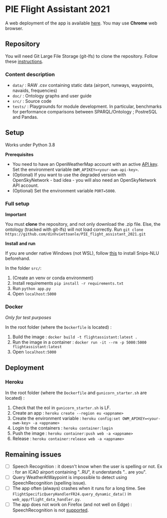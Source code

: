 # PIE Flight Assistant 2021

A web deployment of the app is available [here](https://pie2021-flightassistant-v21.herokuapp.com/). You may use **Chrome** web browser.


## Repository
You will need Git Large File Storage (git-lfs) to clone the repository. Follow these [instructions](https://git-lfs.github.com/).

### Content description
- `data/` : RAW .csv containing static data (airport, runways, waypoints, navaids, frequencies)
- `doc/` : Ontology graphs and user guide
- `src/` : Source code
- `tests/` : Playgrounds for module development. In particular, benchmarks for performance comparisons between SPARQL/Ontology ; PostreSQL and Pandas.

## Setup 
Works under Python 3.8

**Prerequisites**
- You need to have an OpenWeatherMap account with an active [API key](https://openweathermap.org/faq#how-to-get-an-API-key). Set the environment variable `OWM_APIKEY=<your-owm-api-key>`.
- (Optional) If you want to use the degraded version with OpenSkyNetwork - bad idea - you will also need an OpenSkyNetwork API account.
- (Optional) Set the environment variable `PORT=5000`.


### Full setup

**Important**

You must **clone** the repository, and not only download the .zip file. Else, the ontology (tracked with git-lfs) will not load correctly. 
Run ``git clone https://github.com/dinhviettoanle/PIE_flight_assistant_2021.git``

**Install and run**

If you are under native Windows (not WSL), follow [this](https://snips-nlu.readthedocs.io/en/latest/installation.html) to install Snips-NLU beforehand.

In the folder `src/`:
1. (Create an venv or conda environment) 
2. Install requirements `pip install -r requirements.txt`
3. Run `python app.py`
4. Open `localhost:5000`

### Docker 
*Only for test purposes*

In the root folder (where the `Dockerfile` is located) :

1. Build the image : `docker build -t flightassistant:latest .`
2. Run the image in a container : `docker run -it --rm -p 5000:5000 flightassistant:latest`
3. Open `localhost:5000`

## Deployment

### Heroku
In the root folder (where the `Dockerfile` and `gunicorn_starter.sh` are located) :

1. Check that the eol in `gunicorn_starter.sh` is LF.
2. Create an app : `heroku create --region eu <appname>`
3. Create the environment variable : `heroku config:set OWM_APIKEY=<your-owm-key> -a <appname>`
4. Login to the containers : `heroku container:login`
5. Push the image : `heroku container:push web -a <appname>`
6. Release : `heroku container:release web -a <appname>`


## Remaining issues
- [ ] Speech Recognition : it doesn't know when the user is spelling or not. Ex : for an ICAO airport containing "..RU", it understands ".. are you".
- [ ] Query WeatherAtWaypoint is impossible to detect using SpeechRecognition (spelling issue).
- [ ] The app often (always) crashes when it runs for a long time. See `FlightSpecificQueryHandlerFR24.query_dynamic_data()` in `web_app/flight_data_handler.py`.
- [ ] The app does not work on Firefox (and not well on Edge) : SpeechRecognition is not [supported](https://developer.mozilla.org/fr/docs/Web/API/SpeechRecognition#compatibilit%C3%A9_des_navigateurs).
